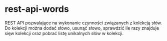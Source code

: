 # rest-api-words
REST API pozwalające na wykonanie czynności związanych z kolekcją słów. Do kolekcji można dodać słowo, usunąć słowo, sprawdzić ile razy znajduje sięw kolekcji oraz pobrać listę unikalnych słów w kolekcji.
